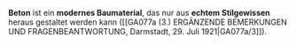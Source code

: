 
**Beton** ist ein **modernes Baumaterial**, das nur aus **echtem Stilgewissen** heraus gestaltet werden kann ([[GA077a (3.) ERGÄNZENDE BEMERKUNGEN UND FRAGENBEANTWORTUNG, Darmstadt, 29. Juli 1921|GA077a/3]]).
